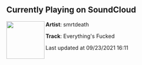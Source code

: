 ## Currently Playing on SoundCloud

[<img align="left" width="100" src="https://i1.sndcdn.com/artworks-JFSHAR4LZSVn-0-t500x500.png">](https://soundcloud.com/smrtdeath/everythings-fucked)

**Artist**: smrtdeath 

**Track**: Everything's Fucked

Last updated at 09/23/2021 16:11
